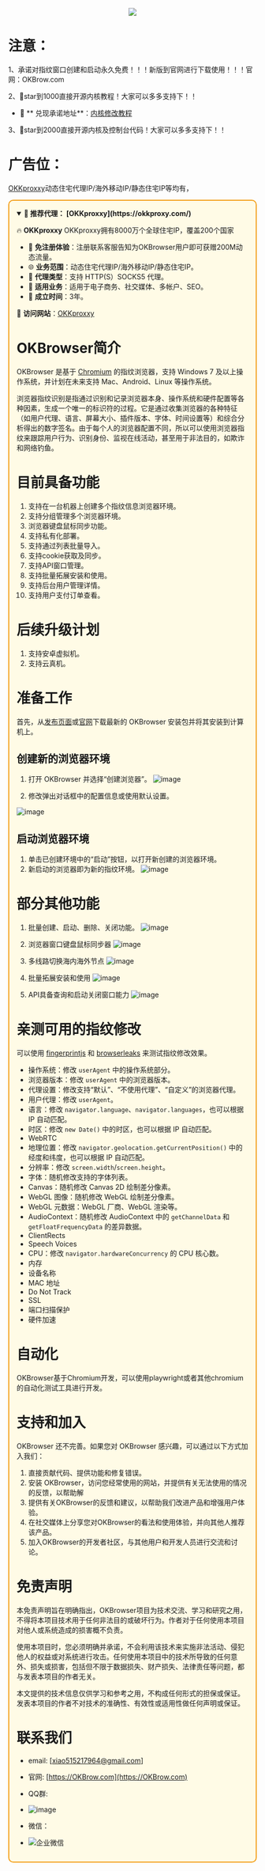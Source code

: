 <p align="center">
 <img src="/logo-new1.png">


</p>

  # 注意：
  1、承诺对指纹窗口创建和启动永久免费！！！新版到官网进行下载使用！！！官网：OKBrow.com
  
  2、🌟star到1000直接开源内核教程！大家可以多多支持下！！
  - 🚀 ** 兑现承诺地址**：[内核修改教程](https://github.com/za515217965/OKBrowser/tree/main/%E6%8C%87%E7%BA%B9%E6%B5%8F%E8%A7%88%E5%99%A8%E4%BF%AE%E6%94%B9%E6%95%99%E7%A8%8B)

  3、🌟star到2000直接开源内核及控制台代码！大家可以多多支持下！！

  # 广告位：
  [OKKproxxy](https://okkproxy.com/)动态住宅代理IP/海外移动IP/静态住宅IP等均有，
  <div style="border: 2px solid #f39c12; padding: 15px; background-color: #fffbe6; border-radius: 10px;">

<details open>
<summary><b>🌟 推荐代理： [OKKproxxy](https://okkproxy.com/)</b></summary>

🔥 **OKKproxxy** OKKproxxy拥有8000万个全球住宅IP，覆盖200个国家

- 🚀 **免注册体验**：注册联系客服告知为OKBrowser用户即可获赠200M动态流量。
- 🌐 **业务范围**：动态住宅代理IP/海外移动IP/静态住宅IP。
- 🎀 **代理类型**：支持 HTTP(S）SOCKS5 代理。
- 🎉 **适用业务**：适用于电子商务、社交媒体、多帐户、SEO。
- 🤝 **成立时间**：3年。

🔗 **访问网站**：[OKKproxxy](https://okkproxy.com/)

</details>
  
  
# OKBrowser简介
OKBrowser 是基于 [Chromium](https://dev.chromium.org) 的指纹浏览器，支持 Windows 7 及以上操作系统，并计划在未来支持 Mac、Android、Linux 等操作系统。

浏览器指纹识别是指通过识别和记录浏览器本身、操作系统和硬件配置等各种因素，生成一个唯一的标识符的过程。它是通过收集浏览器的各种特征（如用户代理、语言、屏幕大小、插件版本、字体、时间设置等）和综合分析得出的数字签名。由于每个人的浏览器配置不同，所以可以使用浏览器指纹来跟踪用户行为、识别身份、监视在线活动，甚至用于非法目的，如欺诈和网络钓鱼。

# 目前具备功能
1. 支持在一台机器上创建多个指纹信息浏览器环境。
2. 支持分组管理多个浏览器环境。
3. 浏览器键盘鼠标同步功能。
4. 支持私有化部署。
5. 支持通过列表批量导入。
6. 支持cookie获取及同步。
7. 支持API窗口管理。
8. 支持批量拓展安装和使用。
9. 支持后台用户管理详情。
10. 支持用户支付订单查看。
# 后续升级计划
1. 支持安卓虚拟机。
2. 支持云真机。

# 准备工作
首先，从[发布页面]()或[官网](http://OKBrow.com)下载最新的 OKBrowser 安装包并将其安装到计算机上。

## 创建新的浏览器环境
1. 打开 OKBrowser 并选择“创建浏览器”。
![image](https://github.com/user-attachments/assets/45f9ee87-ddfb-40ef-bea5-c72d3f18e363)



2. 修改弹出对话框中的配置信息或使用默认设置。

![image](https://github.com/user-attachments/assets/145e84cd-367f-469f-90f2-edd9ea6bcf51)


## 启动浏览器环境
1. 单击已创建环境中的“启动”按钮，以打开新创建的浏览器环境。
2. 新启动的浏览器即为新的指纹环境。
![image](https://github.com/user-attachments/assets/00e2843d-9e16-44c4-8a06-6dc06222570f)

# 部分其他功能
1. 批量创建、启动、删除、关闭功能。
![image](https://github.com/user-attachments/assets/bad4b4a2-dfaf-45fb-9b37-38025a6dea75)


2. 浏览器窗口键盘鼠标同步器
![image](https://github.com/user-attachments/assets/c70db094-9d4c-4e4a-b5ed-fc2d63071a46)


3. 多线路切换海内海外节点
  ![image](https://github.com/user-attachments/assets/bf4bb5d5-4d48-4c5a-bec6-b14550e1ccc3)

4. 批量拓展安装和使用
   ![image](https://github.com/user-attachments/assets/6fee278f-54d6-4d38-9c23-6ff92507625e)

5. API具备查询和启动关闭窗口能力
   ![image](https://github.com/user-attachments/assets/de6eb549-8c12-449c-875e-f66e011efe59)

# 亲测可用的指纹修改
可以使用 [fingerprintjs](https://fingerprintjs.github.io/fingerprintjs/) 和 [browserleaks](https://browserleaks.com/) 来测试指纹修改效果。

- 操作系统：修改 `userAgent` 中的操作系统部分。
- 浏览器版本：修改 `userAgent` 中的浏览器版本。
- 代理设置：修改支持“默认”、“不使用代理”、“自定义”的浏览器代理。
- 用户代理：修改 `userAgent`。
- 语言：修改 `navigator.language`、`navigator.languages`，也可以根据 IP 自动匹配。
- 时区：修改 `new Date()` 中的时区，也可以根据 IP 自动匹配。
- WebRTC
- 地理位置：修改 `navigator.geolocation.getCurrentPosition()` 中的经度和纬度，也可以根据 IP 自动匹配。
- 分辨率：修改 `screen.width`/`screen.height`。
- 字体：随机修改支持的字体列表。
- Canvas：随机修改 Canvas 2D 绘制差分像素。
- WebGL 图像：随机修改 WebGL 绘制差分像素。
- WebGL 元数据：WebGL 厂商、WebGL 渲染等。
- AudioContext：随机修改 AudioContext 中的 `getChannelData` 和 `getFloatFrequencyData` 的差异数据。
- ClientRects
- Speech Voices
- CPU：修改 `navigator.hardwareConcurrency` 的 CPU 核心数。
- 内存
- 设备名称
- MAC 地址
- Do Not Track
- SSL
- 端口扫描保护
- 硬件加速

# 自动化
OKBrowser基于Chromium开发，可以使用playwright或者其他chromium的自动化测试工具进行开发。

# 支持和加入
OKBrowser 还不完善。如果您对 OKBrowser 感兴趣，可以通过以下方式加入我们：

1. 直接贡献代码、提供功能和修复错误。
2. 安装 OKBrowser，访问您经常使用的网站，并提供有关无法使用的情况的反馈，以帮助解
3. 提供有关OKBrowser的反馈和建议，以帮助我们改进产品和增强用户体验。
4. 在社交媒体上分享您对OKBrowser的看法和使用体验，并向其他人推荐该产品。
5. 加入OKBrowser的开发者社区，与其他用户和开发人员进行交流和讨论。

# 免责声明
本免责声明旨在明确指出，OKBrowser项目为技术交流、学习和研究之用，不得将本项目技术用于任何非法目的或破坏行为。作者对于任何使用本项目对他人或系统造成的损害概不负责。

使用本项目时，您必须明确并承诺，不会利用该技术来实施非法活动、侵犯他人的权益或对系统进行攻击。任何使用本项目中的技术所导致的任何意外、损失或损害，包括但不限于数据损失、财产损失、法律责任等问题，都与发表本项目的作者无关。

本文提供的技术信息仅供学习和参考之用，不构成任何形式的担保或保证。发表本项目的作者不对技术的准确性、有效性或适用性做任何声明或保证。

# 联系我们
- email:  [xiao515217964@gmail.com]
- 官网:  [https://OKBrow.com](https://OKBrow.com)
- QQ群: 
-  ![image](https://github.com/user-attachments/assets/895d6ab1-ac36-4490-a7a1-5b209fd81285)

- 微信：
- ![企业微信](https://github.com/user-attachments/assets/07b63842-92bd-40dc-aa38-aaf49fccf574)







